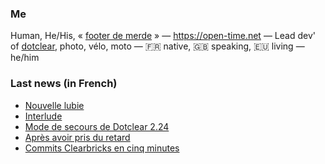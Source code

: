 ### Me

Human, He/His, « [footer de merde](https://open-time.net/post/2013/07/17/La-veritable-histoire-du-Footer-de-merde-) » — https://open-time.net — Lead dev' of [dotclear](https://git.dotclear.org/dev/dotclear), photo, vélo, moto — 🇫🇷 native, 🇬🇧 speaking, 🇪🇺 living — he/him

### Last news (in French)

<!-- BLOG-POST-LIST:START -->
- [Nouvelle lubie](https://open-time.net/post/2022/12/05/Nouvelle-lubie)
- [Interlude](https://open-time.net/post/2022/12/04/Interlude)
- [Mode de secours de Dotclear 2.24](https://open-time.net/post/2022/12/03/Mode-de-secours-de-Dotclear-224)
- [Après avoir pris du retard](https://open-time.net/post/2022/12/02/Apres-avoir-pris-du-retard)
- [Commits Clearbricks en cinq minutes](https://open-time.net/post/2022/12/01/Commits-Clearbricks-en-cinq-minutes)
<!-- BLOG-POST-LIST:END -->
